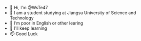 - 👋 Hi, I’m @WsTe47
- 👀 I am a student studying at Jiangsu University of Science and Technology
- 🌱 I’m poor in English or other learing
- 💞️ I'll keep learning
- 📫 Good Luck

<!---
WsTe47/WsTe47 is a ✨ special ✨ repository because its `README.md` (this file) appears on your GitHub profile.
You can click the Preview link to take a look at your changes.
--->
